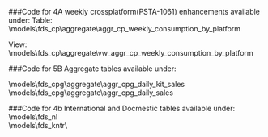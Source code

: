 ###Code for 4A weekly crossplatform(PSTA-1061) enhancements available under:
Table:
	\models\fds_cp\aggregate\aggr_cp_weekly_consumption_by_platform

View:
	\models\fds_cp\aggregate\vw_aggr_cp_weekly_consumption_by_platform
	
###Code for 5B Aggregate tables available under:

\models\fds_cpg\aggregate\aggr_cpg_daily_kit_sales
\models\fds_cpg\aggregate\aggr_cpg_daily_sales


###Code for 4b International and Docmestic tables available under:
\models\fds_nl\
\models\fds_kntr\